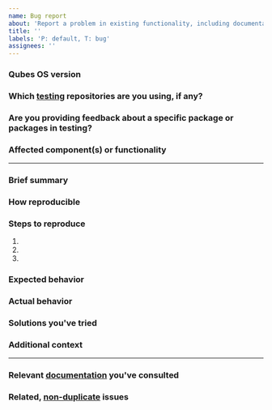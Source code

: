 ```yaml
---
name: Bug report
about: 'Report a problem in existing functionality, including documentation and infrastructure.'
title: ''
labels: 'P: default, T: bug'
assignees: ''
---
```


<!--(Before filing this issue, please read:
https://www.qubes-os.org/doc/issue-tracking/
Please use this issue template. Do not delete it.)-->

### Qubes OS version
<!--(The version of Qubes OS you're using (e.g., `R4.0`), available via the
command `cat /etc/qubes-release` in a dom0 terminal.)-->



### Which [testing](https://www.qubes-os.org/doc/testing/) repositories are you using, if any?
<!--(Please be sure to specify both the names of any enabled testing repos AND
where the testing repos are enabled (i.e., dom0, template, or standalone).)-->



### Are you providing feedback about a specific package or packages in testing?
<!--(If so, please list the package(s) here and [provide feedback in
`updates-status`](https://www.qubes-os.org/doc/testing/#providing-feedback),
linking to this issue.)-->



### Affected component(s) or functionality
<!--(The component or functionality of Qubes OS that is not working as
expected.)-->




-----
### Brief summary
<!--(A clear and concise summary of the bug.)-->



### How reproducible
<!--(At what rate does the bug occur when the steps to reproduce are
performed?)-->



### Steps to reproduce
<!--(Detailed steps to reproduce the problematic behavior.)-->

1. 
2. 
3. 

### Expected behavior
<!--(A clear and concise description of what you expected to happen.)-->



### Actual behavior
<!--(What actually happened instead of what you expected to happen.)-->



### Solutions you've tried
<!--(If applicable, any solutions or workarounds you've already tried.)-->



### Additional context
<!--(Provide any additional context that might help explain your problem. Also
consider providing terminal output, logs, and screenshots.)-->



-----
### Relevant [documentation](https://www.qubes-os.org/doc/) you've consulted
<!--(Provide a list of any relevant documentation you've consulted. We do not
know what you've already read unless you tell us. If you do not list anything,
we will assume that you haven't read any relevant documentation. If you're not
aware of any relevant documentation, write "None" (or "N/A" if not
applicable).)-->



### Related, [non-duplicate](https://www.qubes-os.org/doc/issue-tracking/#new-issues-should-not-be-duplicates-of-existing-issues) issues
<!--(Provide a list of any related issues of which you're aware. Do not
describe any other unreported bugs, features, or tasks here. We do not know
which issues you've already seen unless you tell us. If there is another issue
that seems like a duplicate, and you did not mention it here, we will assume
that you were not aware of it. If you didn't find any related issues, write
"None found.")-->



